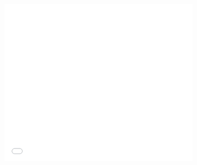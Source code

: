 <iframe src="[https://docs.google.com/viewer?url=http://infolab.stanford.edu/pub/papers/google.pdf&embedded=true](https://drive.google.com/file/d/14WmJE5x_4ykWvJ6VkPXnbWEQx5Ktct6L/view)" style="width:600px; height:500px;" frameborder="0"></iframe>

